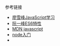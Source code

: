 参考链接

- [廖雪峰JavaScript学习](http://www.liaoxuefeng.com/wiki/001434446689867b27157e896e74d51a89c25cc8b43bdb3000/001434499832124d97d77b00706461f9daf1a390b75ade1000)
- [阮一峰ES6特性](http://es6.ruanyifeng.com/#docs/intro)
- [MDN javascript](https://developer.mozilla.org/zh-CN/docs/Web/JavaScript)
- [node入门](http://www.nodebeginner.org/index-zh-cn.html#server-side-javascript)
- ​
